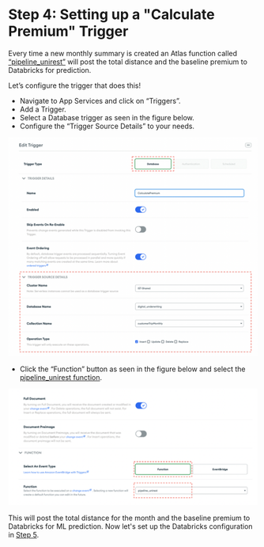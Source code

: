 # Step 4: Setting up a "Calculate Premium" Trigger 
Every time a new monthly summary is created an Atlas function called [“pipeline_unirest”](MaterializedViews/monthlyTrigger.js) will post the total distance and the baseline premium to Databricks for prediction. 

Let’s configure the trigger that does this! 
* Navigate to App Services and click on “Triggers”. 
* Add a Trigger. 
* Select a Database trigger as seen in the figure below. 
* Configure the “Trigger Source Details” to your needs. 

![image](InsuranceGitHub/Figure10.png) 
* Click the “Function” button as seen in the figure below and select the [pipeline_unirest function](pipeline_unirest.js). 

![image](InsuranceGitHub/Figure11.png) 

This will post the total distance for the month and the baseline premium to Databricks for ML prediction. Now let's set up the Databricks configuration in [Step 5](DatabricksConfiguration.md).
